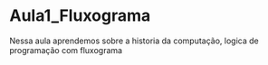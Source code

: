 # Aula1_Fluxograma
Nessa aula aprendemos sobre a historia da computação, logica de programação com fluxograma
